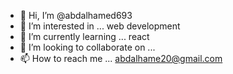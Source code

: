 - 👋 Hi, I’m @abdalhamed693
- 👀 I’m interested in ... web development
- 🌱 I’m currently learning ... react
- 💞️ I’m looking to collaborate on ... 
- 📫 How to reach me ... abdalhame20@gmail.com

<!---
abdalhamed693/abdalhamed693 is a ✨ special ✨ repository because its `README.md` (this file) appears on your GitHub profile.
You can click the Preview link to take a look at your changes.
--->
